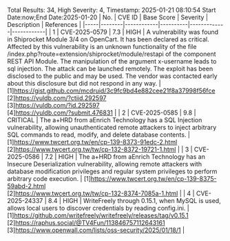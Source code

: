 Total Results: 34, High Severity: 4, Timestamp: 2025-01-21 08:10:54
Start Date:now;End Date:2025-01-20
| No. | CVE ID | Base Score | Severity | Description | References |
|-----|--------|------------|----------|-------------|------------|
| 1 | CVE-2025-0579 | 7.3  | HIGH | A vulnerability was found in Shiprocket Module 3/4 on OpenCart. It has been declared as critical. Affected by this vulnerability is an unknown functionality of the file /index.php?route=extension/shiprocket/module/restapi of the component REST API Module. The manipulation of the argument x-username leads to sql injection. The attack can be launched remotely. The exploit has been disclosed to the public and may be used. The vendor was contacted early about this disclosure but did not respond in any way. | [1]https://gist.github.com/mcdruid/3c9fc9bd4e882cee21f8a37998f56fce<br>[2]https://vuldb.com/?ctiid.292597<br>[3]https://vuldb.com/?id.292597<br>[4]https://vuldb.com/?submit.476831 |
| 2 | CVE-2025-0585 | 9.8  | CRITICAL | The a+HRD from aEnrich Technology has a SQL Injection vulnerability, allowing unauthenticated remote attackers to inject arbitrary SQL commands to read, modify, and delete database contents. | [1]https://www.twcert.org.tw/en/cp-139-8373-91edc-2.html<br>[2]https://www.twcert.org.tw/tw/cp-132-8372-19721-1.html |
| 3 | CVE-2025-0586 | 7.2  | HIGH | The a+HRD from aEnrich Technology has an Insecure Deserialization vulnerability, allowing remote attackers with database modification privileges and regular system privileges to perform arbitrary code execution. | [1]https://www.twcert.org.tw/en/cp-139-8375-59abd-2.html<br>[2]https://www.twcert.org.tw/tw/cp-132-8374-7085a-1.html |
| 4 | CVE-2025-24337 | 8.4  | HIGH | WriteFreely through 0.15.1, when MySQL is used, allows local users to discover credentials by reading config.ini. | [1]https://github.com/writefreely/writefreely/releases/tag/v0.15.1<br>[2]https://raphus.social/@TV4Fun/113846757112643161<br>[3]https://www.openwall.com/lists/oss-security/2025/01/18/1 |
